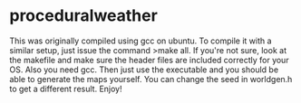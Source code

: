 # proceduralweather
This was originally compiled using gcc on ubuntu. To compile it with a similar setup, just issue the command >make all. If you're not sure, look at the makefile and make sure the header files are included correctly for your OS. Also you need gcc.
Then just use the executable and you should be able to generate the maps yourself. You can change the seed in worldgen.h to get a different result.
Enjoy!
